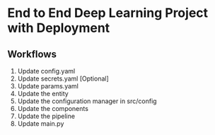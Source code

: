 # End to End Deep Learning Project with Deployment

## Workflows
1. Update config.yaml
2. Update secrets.yaml [Optional]
3. Update params.yaml
4. Update the entity
5. Update the configuration manager in src/config
6. Update the components
7. Update the pipeline
8. Update main.py
